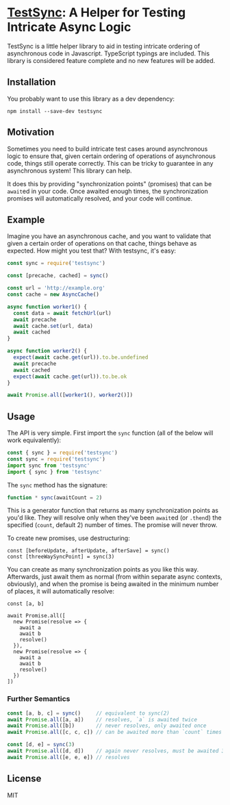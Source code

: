 # [TestSync](https://github.com/twooster/testsync): A Helper for Testing Intricate Async Logic

TestSync is a little helper library to aid in testing intricate ordering of
asynchronous code in Javascript. TypeScript typings are included. This library
is considered feature complete and no new features will be added.

## Installation

You probably want to use this library as a dev dependency:

```shell
npm install --save-dev testsync
```

## Motivation

Sometimes you need to build intricate test cases around asynchronous logic to
ensure that, given certain ordering of operations of asynchronous code, things
still operate correctly. This can be tricky to guarantee in any asynchronous
system! This library can help.

It does this by providing "synchronization points" (promises) that can be
`await`ed in your code. Once awaited enough times, the synchronization promises
will automatically resolved, and your code will continue.

## Example

Imagine you have an asynchronous cache, and you want to validate that given a
certain order of operations on that cache, things behave as expected. How might
you test that? With testsync, it's easy:

```javascript
const sync = require('testsync')

const [precache, cached] = sync()

const url = 'http://example.org'
const cache = new AsyncCache()

async function worker1() {
  const data = await fetchUrl(url)
  await precache
  await cache.set(url, data)
  await cached
}

async function worker2() {
  expect(await cache.get(url)).to.be.undefined
  await precache
  await cached
  expect(await cache.get(url)).to.be.ok
}

await Promise.all([worker1(), worker2()])
```

## Usage

The API is very simple. First import the `sync` function (all of the below
will work equivalently):

```javascript
const { sync } = require('testsync')
const sync = require('testsync')
import sync from 'testsync'
import { sync } from 'testsync'
```

The `sync` method has the signature:

```javascript
function * sync(awaitCount = 2)
```

This is a generator function that returns as many synchronization points as
you'd like. They will resolve only when they've been `await`ed (or `.then`d)
the specified (`count`, default 2) number of times. The promise will
never throw.

To create new promises, use destructuring:

```
const [beforeUpdate, afterUpdate, afterSave] = sync()
const [threeWaySyncPoint] = sync(3)
```

You can create as many synchronization points as you like this way. Afterwards,
just await them as normal (from within separate async contexts, obviously), and
when the promise is being awaited in the minimum number of places, it will
automatically resolve:

```
const [a, b]

await Promise.all([
  new Promise(resolve => {
    await a
    await b
    resolve()
  }),
  new Promise(resolve => {
    await a
    await b
    resolve()
  })
])
```

### Further Semantics

```javascript
const [a, b, c] = sync()     // equivalent to sync(2)
await Promise.all([a, a])    // resolves, `a` is awaited twice
await Promise.all([b])       // never resolves, only awaited once
await Promise.all([c, c, c]) // can be awaited more than `count` times

const [d, e] = sync(3)
await Promise.all([d, d])    // again never resolves, must be awaited 3 times
await Promise.all([e, e, e]) // resolves
```

## License

MIT
